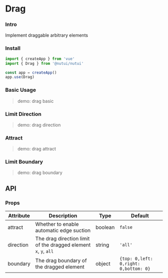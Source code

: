 # Drag

### Intro

Implement draggable arbitrary elements

### Install

```js
import { createApp } from 'vue'
import { Drag } from '@nutui/nutui'

const app = createApp()
app.use(Drag)
```

### Basic Usage

> demo: drag basic

### Limit Direction

> demo: drag direction

### Attract

> demo: drag attract

### Limit Boundary

> demo: drag boundary

## API

### Props

| Attribute | Description | Type | Default |
| --- | --- | --- | --- |
| attract | Whether to enable automatic edge suction | boolean | `false` |
| direction | The drag direction limit of the dragged element `x`, `y`, `all` | string | `'all' ` |
| boundary | The drag boundary of the dragged element | object | `{top: 0,left: 0,right: 0,bottom: 0}` |
